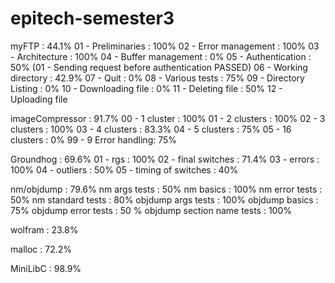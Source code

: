 # epitech-semester3


myFTP : 44.1%
		01 - Preliminaries : 100%
		02 - Error management : 100%
		03 - Architecture : 100%
		04 - Buffer management : 0%
		05 - Authentication : 50% (01 - Sending request before authentication PASSED)
		06 - Working directory : 42.9%
		07 - Quit : 0%
		08 - Various tests : 75%
		09 - Directory Listing : 0%
		10 - Downloading file : 0%
		11 - Deleting file : 50%
		12 - Uploading file
 
imageCompressor : 91.7%
		00 - 1 cluster : 100%
		01 - 2 clusters : 100%
		02 - 3 clusters : 100%
		03 - 4 clusters : 83.3%
		04 - 5 clusters : 75%
		05 - 16 clusters : 0%
		99 - 9 Error handling: 75%
  
 Groundhog : 69.6%
		01 - rgs : 100%
		02 - final switches : 71.4%
		03 - errors : 100%
		04 - outliers : 50%
		05 - timing of switches : 40%
  
 nm/objdump : 79.6%
		nm args tests : 50%
		nm basics : 100%
		nm error tests : 50%
		nm standard tests : 80%
		objdump args tests : 100%
		objdump basics : 75%
		objdump error tests : 50 %
		objdump section name tests : 100%
  
  wolfram : 23.8%
  
  malloc : 72.2%
  
  MiniLibC : 98.9%
